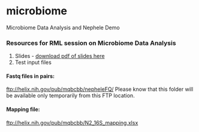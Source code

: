 # microbiome
Microbiome Data Analysis and Nephele Demo

### Resources for RML session on Microbiome Data Analysis ###
1. Slides - [download pdf of slides here](https://proj-bip-prod-publicread.s3.amazonaws.com/training/Microbiome+and+Nephele/Microbiome_RML.pdf)
2. Test input files
#### Fastq files in pairs: 
ftp://helix.nih.gov/pub/mqbcbb/nepheleFQ/ 
Please know that this folder will be available only temporarily from this FTP location.  
#### Mapping file: 
ftp://helix.nih.gov/pub/mqbcbb/N2_16S_mapping.xlsx

